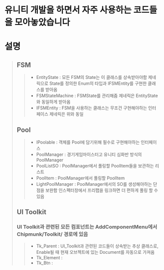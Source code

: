 # 유니티 개발을 하면서 자주 사용하는 코드들을 모아놓았습니다


# 설명
> ## FSM
>> * EntityState : 모든 FSM의 State는 이 클래스를 상속받아야함
>>                 제네릭으로 State를 정의한 Enum의 타입과 IFSMEntity를 구현한 클래스를 받아옴
>> * FSMStateMachine : FSMState를 관리해줌
>>                     제네릭은 EntityState와 동일하게 받아옴
>> * IFSMEntity : FSM을 사용하는 클래스는 무조건 구현해야하는 인터페이스
>>                제네릭은 위와 동일
> ## Pool
>> * IPoolable : 객체를 Pool에 담기위해 필수로 구현해야하는 인터페이스
>> * PoolManager : 경기게임마이스터고 유니티 심화반 방식의 PoolManager
>> * PoolListSO : PoolManager에서 풀링할 PoolItem들을 보관하는 리스트
>> * PoolItem : PoolManager에서 풀링할 PoolItem
>> * LightPoolManager : PoolManager에서의 SO를 생성해야하는 단점을 보완함 
>>                      인스펙터창에서 프리팹을 링크하면 더 편하게 풀링 할 수 있음
> ## UI Toolkit
> ### UI Toolkit과 관련된 모든 컴포넌트는 AddComponentMenu에서 Chipmunk/Toolkit/ 경로에 있음
>> * Tk_Parent : UI_Toolkit과 관련된 코드들이 상속받는 추상 클래스로,
>>               Enable될 때 현재 오브젝트에 있는 Document를 자동으로 가져옴
>> * Tk_Element : 
>> * Tk_Btn : 
>